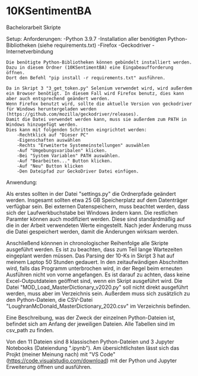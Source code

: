 # 10KSentimentBA
 Bachelorarbeit Skripte

Setup:
    Anforderungen:
        -Python 3.9.7
        -Installation aller benötigten Python-Bibliotheken (siehe requirements.txt)
        -Firefox
        -Geckodriver
        -Internetverbindung

    Die benötigte Python-Bibliotheken können gebündelt installiert werden. Dazu in diesem Ordner (10KSentimentBA) eine Eingabeaufforderung öffnen.
    Dort den Befehl "pip install -r requirements.txt" ausführen.

    Da in Skript 3 "3_get_token.py" Selenium verwendet wird, wird außerdem ein Browser benötigt. In diesem Fall wird Firefox benutz, dies kann aber auch entsprechend geändert werden.
    Wenn Firefox benutzt wird, sollte die aktuelle Version von geckodriver für Windows heruntergeladen werden (https://github.com/mozilla/geckodriver/releases).
    Damit die Datei verwendet werden kann, muss sie außerdem zum PATH in Windows hinzugefügt werden.
    Dies kann mit folgenden Schritten eingrichtet werden:
        -Rechtklick auf "Dieser PC"
        -Eigenschaften auswählen
        -Rechts "Erweiterte Systemeinstellungen" auswählen
        -Auf "Umgebungsvaribalen" klicken.
        -Bei "System Variablen" PATH auswählen.
        -Auf "Bearbeiten..." Button klicken.
        -Auf "Neu" Button klicken
        -Den Dateipfad zur GeckoDriver Datei einfügen.

Anwendung:

Als erstes sollten in der Datei "settings.py" die Ordnerpfade geändert werden. Insgesamt sollten etwa 25 GB Speicherplatz auf dem Datenträger verfügbar sein. 
Bei externen Datenspeichern, muss beachtet werden, dass sich der Laufwerkbuchstabe bei Windows ändern kann.
Die restlichen Paramter können auch modifiziert werden. Diese sind standardmäßig auf die in der Arbeit verwendeten Werte eingestellt.
Nach jeder Änderung muss die Datei gespeichert werden, damit die Änderungen wirksam werden.

Anschließend könnnen in chronologischer Reihenfolge alle Skripte ausgeführt werden.
Es ist zu beachten, dass zum Teil lange Wartezeiten eingeplant werden müssen. Das Parsing der 10-Ks in Skript 3 hat auf meinem Laptop 50 Stunden gedauert.
In den zeitaufwändigen Abschnitten wird, falls das Programm unterbrochen wird, in der Regel beim erneuten Ausführen nicht von vorne angefangen.
Es ist darauf zu achten, dass keine Excel-Outputdateien geöffnet sind, wenn ein Skript ausgeführt wird.
Die Datei "MOD_Load_MasterDictionary_v2020.py" soll nicht direkt ausgeführt werden, muss aber im Verzeichnis sein.
Außerdem muss sich zusätzlich zu den Python-Dateien, die CSV-Datei "LoughranMcDonald_MasterDictionary_2020.csv" im Verzeichnis befinden.

Eine Beschreibung, was der Zweck der einzelnen Python-Dateien ist, befindet sich am Anfang der jeweiligen Dateien.
Alle Tabellen sind im csv_path zu finden.

Von den 11 Dateien sind 8 klassischen Python-Dateien und 3 Jupyter Notebooks (Dateiendung ".ipynb").
Am übersichtlichsten lässt sich das Projkt (meiner Meinung nach) mit "VS Code" (https://code.visualstudio.com/download) mit der Python und Jupyter Erweiterung öffnen und ausführen.




